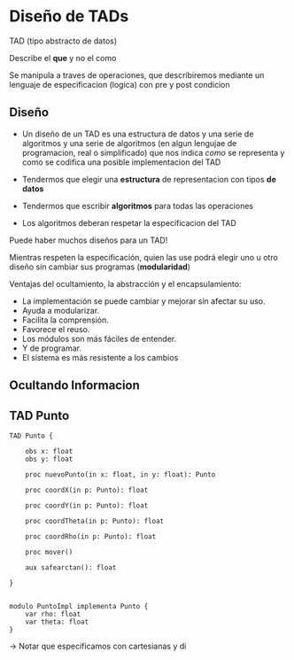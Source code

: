 # Diseño de TADs

TAD (tipo abstracto de datos)

Describe el **que** y no el como

Se manipula a traves de operaciones, que describiremos mediante un lenguaje de especificacion (logica) con pre y post condicion

## Diseño

- Un diseño de un TAD es una estructura de datos y una serie de algoritmos y una serie de algoritmos (en algun lengujae de programacion, real o simplificado) que nos indica _como_ se representa y como se codifica una posible implementacion del TAD

- Tendermos que elegir una **estructura** de representacion con tipos **de datos**

- Tendermos que escribir **algoritmos** para todas las operaciones

- Los algoritmos deberan respetar la especificacion del TAD

Puede haber muchos diseños para un TAD!

Mientras respeten la especificación, quien las use podrá elegir uno u otro diseño
sin cambiar sus programas (**modularidad**)

Ventajas del ocultamiento, la abstracción y el encapsulamiento:

- La implementación se puede cambiar y mejorar sin afectar su uso.
- Ayuda a modularizar.
- Facilita la comprensión.
- Favorece el reuso.
- Los módulos son más fáciles de entender.
- Y de programar.
- El sistema es más resistente a los cambios

## Ocultando Informacion

## TAD Punto

```
TAD Punto {

    obs x: float
    obs y: float

    proc nuevoPunto(in x: float, in y: float): Punto

    proc coordX(in p: Punto): float

    proc coordY(in p: Punto): float

    proc coordTheta(in p: Punto): float

    proc coordRho(in p: Punto): float

    proc mover()

    aux safearctan(): float

}

```

```

modulo PuntoImpl implementa Punto {
    var rho: float
    var theta: float
}

```

-> Notar que especificamos con cartesianas y di
